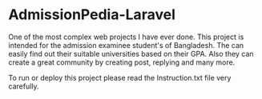 # AdmissionPedia-Laravel
One of the most complex web projects I have ever done. This project is intended for the admission examinee student's of Bangladesh.
The can easily find out their suitable universities based on their GPA.
Also they can create a great community by creating post, replying and many more.

To run or deploy this project please read the Instruction.txt file very carefully.
